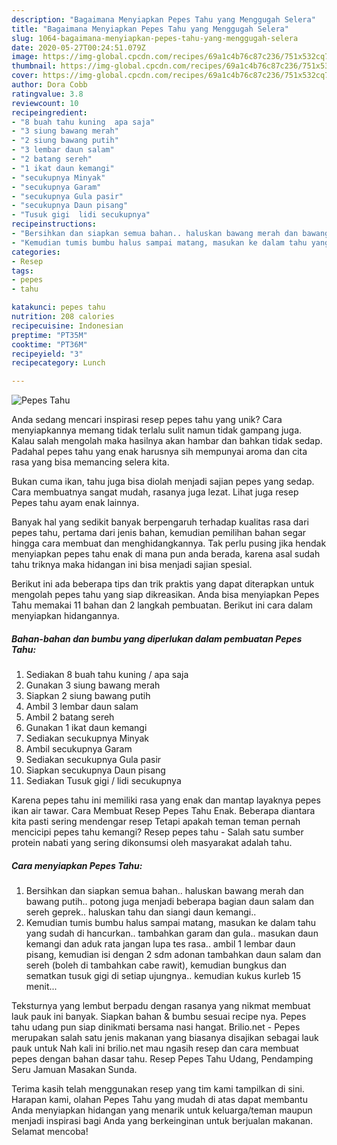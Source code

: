 ```yaml
---
description: "Bagaimana Menyiapkan Pepes Tahu yang Menggugah Selera"
title: "Bagaimana Menyiapkan Pepes Tahu yang Menggugah Selera"
slug: 1064-bagaimana-menyiapkan-pepes-tahu-yang-menggugah-selera
date: 2020-05-27T00:24:51.079Z
image: https://img-global.cpcdn.com/recipes/69a1c4b76c87c236/751x532cq70/pepes-tahu-foto-resep-utama.jpg
thumbnail: https://img-global.cpcdn.com/recipes/69a1c4b76c87c236/751x532cq70/pepes-tahu-foto-resep-utama.jpg
cover: https://img-global.cpcdn.com/recipes/69a1c4b76c87c236/751x532cq70/pepes-tahu-foto-resep-utama.jpg
author: Dora Cobb
ratingvalue: 3.8
reviewcount: 10
recipeingredient:
- "8 buah tahu kuning  apa saja"
- "3 siung bawang merah"
- "2 siung bawang putih"
- "3 lembar daun salam"
- "2 batang sereh"
- "1 ikat daun kemangi"
- "secukupnya Minyak"
- "secukupnya Garam"
- "secukupnya Gula pasir"
- "secukupnya Daun pisang"
- "Tusuk gigi  lidi secukupnya"
recipeinstructions:
- "Bersihkan dan siapkan semua bahan.. haluskan bawang merah dan bawang putih.. potong juga menjadi beberapa bagian daun salam dan sereh geprek.. haluskan tahu dan siangi daun kemangi.."
- "Kemudian tumis bumbu halus sampai matang, masukan ke dalam tahu yang sudah di hancurkan.. tambahkan garam dan gula.. masukan daun kemangi dan aduk rata jangan lupa tes rasa.. ambil 1 lembar daun pisang, kemudian isi dengan 2 sdm adonan tambahkan daun salam dan sereh (boleh di tambahkan cabe rawit), kemudian bungkus dan sematkan tusuk gigi di setiap ujungnya.. kemudian kukus kurleb 15 menit..."
categories:
- Resep
tags:
- pepes
- tahu

katakunci: pepes tahu 
nutrition: 208 calories
recipecuisine: Indonesian
preptime: "PT35M"
cooktime: "PT36M"
recipeyield: "3"
recipecategory: Lunch

---
```



![Pepes Tahu](https://img-global.cpcdn.com/recipes/69a1c4b76c87c236/751x532cq70/pepes-tahu-foto-resep-utama.jpg)

Anda sedang mencari inspirasi resep pepes tahu yang unik? Cara menyiapkannya memang tidak terlalu sulit namun tidak gampang juga. Kalau salah mengolah maka hasilnya akan hambar dan bahkan tidak sedap. Padahal pepes tahu yang enak harusnya sih mempunyai aroma dan cita rasa yang bisa memancing selera kita.

Bukan cuma ikan, tahu juga bisa diolah menjadi sajian pepes yang sedap. Cara membuatnya sangat mudah, rasanya juga lezat. Lihat juga resep Pepes tahu ayam enak lainnya.

Banyak hal yang sedikit banyak berpengaruh terhadap kualitas rasa dari pepes tahu, pertama dari jenis bahan, kemudian pemilihan bahan segar hingga cara membuat dan menghidangkannya. Tak perlu pusing jika hendak menyiapkan pepes tahu enak di mana pun anda berada, karena asal sudah tahu triknya maka hidangan ini bisa menjadi sajian spesial.


Berikut ini ada beberapa tips dan trik praktis yang dapat diterapkan untuk mengolah pepes tahu yang siap dikreasikan. Anda bisa menyiapkan Pepes Tahu memakai 11 bahan dan 2 langkah pembuatan. Berikut ini cara dalam menyiapkan hidangannya.

<!--inarticleads1-->

##### Bahan-bahan dan bumbu yang diperlukan dalam pembuatan Pepes Tahu:

1. Sediakan 8 buah tahu kuning / apa saja
1. Gunakan 3 siung bawang merah
1. Siapkan 2 siung bawang putih
1. Ambil 3 lembar daun salam
1. Ambil 2 batang sereh
1. Gunakan 1 ikat daun kemangi
1. Sediakan secukupnya Minyak
1. Ambil secukupnya Garam
1. Sediakan secukupnya Gula pasir
1. Siapkan secukupnya Daun pisang
1. Sediakan Tusuk gigi / lidi secukupnya


Karena pepes tahu ini memiliki rasa yang enak dan mantap layaknya pepes ikan air tawar. Cara Membuat Resep Pepes Tahu Enak. Beberapa diantara kita pasti sering mendengar resep Tetapi apakah teman teman pernah mencicipi pepes tahu kemangi? Resep pepes tahu - Salah satu sumber protein nabati yang sering dikonsumsi oleh masyarakat adalah tahu. 

<!--inarticleads2-->

##### Cara menyiapkan Pepes Tahu:

1. Bersihkan dan siapkan semua bahan.. haluskan bawang merah dan bawang putih.. potong juga menjadi beberapa bagian daun salam dan sereh geprek.. haluskan tahu dan siangi daun kemangi..
1. Kemudian tumis bumbu halus sampai matang, masukan ke dalam tahu yang sudah di hancurkan.. tambahkan garam dan gula.. masukan daun kemangi dan aduk rata jangan lupa tes rasa.. ambil 1 lembar daun pisang, kemudian isi dengan 2 sdm adonan tambahkan daun salam dan sereh (boleh di tambahkan cabe rawit), kemudian bungkus dan sematkan tusuk gigi di setiap ujungnya.. kemudian kukus kurleb 15 menit...


Teksturnya yang lembut berpadu dengan rasanya yang nikmat membuat lauk pauk ini banyak. Siapkan bahan &amp; bumbu sesuai recipe nya. Pepes tahu udang pun siap dinikmati bersama nasi hangat. Brilio.net - Pepes merupakan salah satu jenis makanan yang biasanya disajikan sebagai lauk pauk untuk Nah kali ini brilio.net mau ngasih resep dan cara membuat pepes dengan bahan dasar tahu. Resep Pepes Tahu Udang, Pendamping Seru Jamuan Masakan Sunda. 

Terima kasih telah menggunakan resep yang tim kami tampilkan di sini. Harapan kami, olahan Pepes Tahu yang mudah di atas dapat membantu Anda menyiapkan hidangan yang menarik untuk keluarga/teman maupun menjadi inspirasi bagi Anda yang berkeinginan untuk berjualan makanan. Selamat mencoba!
